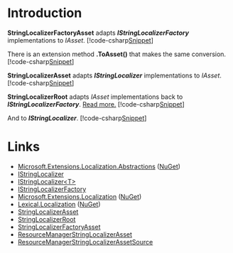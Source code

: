 ﻿# Introduction
**StringLocalizerFactoryAsset** adapts <b><i>IStringLocalizerFactory</i></b> implementations to *IAsset*.
[!code-csharp[Snippet](IopExamples.cs#Snippet_0a)]

There is an extension method **.ToAsset()** that makes the same conversion.
[!code-csharp[Snippet](IopExamples.cs#Snippet_0b)]

**StringLocalizerAsset** adapts <b><i>IStringLocalizer</i></b> implementations to *IAsset*.
[!code-csharp[Snippet](IopExamples.cs#Snippet_0c)]

**StringLocalizerRoot** adapts *IAsset* implementations back to <b><i>IStringLocalizerFactory</i></b>. [Read more.](../ILine/ILineRoot/#string-localizer)
[!code-csharp[Snippet](IopExamples.cs#Snippet_4a)]

And to <b><i>IStringLocalizer</i></b>.
[!code-csharp[Snippet](IopExamples.cs#Snippet_4b)]


# Links
* [Microsoft.Extensions.Localization.Abstractions](https://github.com/aspnet/Extensions/tree/master/src/Localization/Abstractions/src) ([NuGet](https://www.nuget.org/packages/Microsoft.Extensions.Localization.Abstractions/))
 * [IStringLocalizer](https://github.com/aspnet/Extensions/blob/master/src/Localization/Abstractions/src/IStringLocalizer.cs) 
 * [IStringLocalizer&lt;T&gt;](https://github.com/aspnet/Extensions/blob/master/src/Localization/Abstractions/src/IStringLocalizerOfT.cs)
 * [IStringLocalizerFactory](https://github.com/aspnet/Extensions/blob/master/src/Localization/Abstractions/src/IStringLocalizerFactory.cs)
* [Microsoft.Extensions.Localization](https://github.com/aspnet/Localization/tree/master/src/Microsoft.Extensions.Localization) ([NuGet](https://www.nuget.org/packages/Microsoft.Extensions.Localization/))
* [Lexical.Localization](https://github.com/tagcode/Lexical.Localization/tree/master/Lexical.Localization) ([NuGet](https://www.nuget.org/packages/Lexical.Localization/))
 * [StringLocalizerAsset](https://github.com/tagcode/Lexical.Localization/blob/master/Lexical.Localization/StringAsset/StringLocalizerAsset.cs)
 * [StringLocalizerRoot](https://github.com/tagcode/Lexical.Localization/blob/master/Lexical.Localization/StringAsset/StringLocalizerRoot.cs)
 * [StringLocalizerFactoryAsset](https://github.com/tagcode/Lexical.Localization/blob/master/Lexical.Localization/StringAsset/StringLocalizerFactoryAsset.cs)
 * [ResourceManagerStringLocalizerAsset](https://github.com/tagcode/Lexical.Localization/blob/master/Lexical.Localization/Ms.Extensions/ResourceManagerStringLocalizerAsset.cs)
 * [ResourceManagerStringLocalizerAssetSource](https://github.com/tagcode/Lexical.Localization/blob/master/Lexical.Localization/Ms.Extensions/ResourceManagerStringLocalizerAssetSource.cs)
